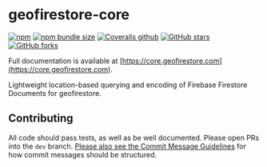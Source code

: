 # geofirestore-core

[![npm](https://img.shields.io/npm/v/geofirestore-core)](https://www.npmjs.com/package/geofirestore-core)
[![npm bundle size](https://img.shields.io/bundlephobia/minzip/geofirestore-core)](https://bundlephobia.com/result?p=geofirestore-core)
[![Coveralls github](https://img.shields.io/coveralls/github/MichaelSolati/geofirestore-js)](https://coveralls.io/github/MichaelSolati/geofirestore-js)
[![GitHub stars](https://img.shields.io/github/stars/MichaelSolati/geofirestore-js)](https://github.com/MichaelSolati/geofirestore-js/stargazers)
[![GitHub forks](https://img.shields.io/github/forks/MichaelSolati/geofirestore-js)](https://github.com/MichaelSolati/geofirestore-js/network/members)

Full documentation is available at [https://core.geofirestore.com](https://core.geofirestore.com).

Lightweight location-based querying and encoding of Firebase Firestore Documents for geofirestore.

## Contributing

All code should pass tests, as well as be well documented. Please open PRs into the `dev` branch. [Please also see the Commit Message Guidelines](CONTRIBUTING.md) for how commit messages should be structured.
